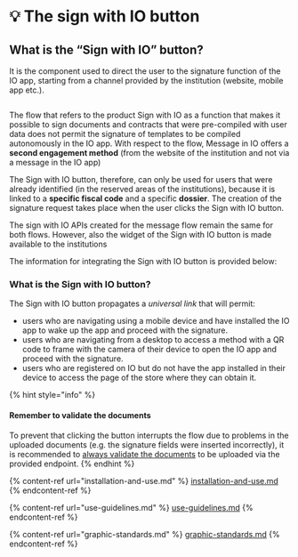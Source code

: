 # 💡 The sign with IO button

## What is the “Sign with IO” button?

It is the component used to direct the user to the signature function of the IO app, starting from a channel provided by the institution (website, mobile app etc.).

<figure><img src="../.gitbook/assets/Screenshot 2023-04-28 alle 15.59.29.png" alt=""><figcaption></figcaption></figure>

The flow that refers to the product Sign with IO as a function that makes it possible to sign documents and contracts that were pre-compiled with user data does not permit the signature of templates to be compiled autonomously in the IO app. With respect to the flow, Message in IO offers a **second engagement method** (from the website of the institution and not via a message in the IO app)

The Sign with IO button, therefore, can only be used for users that were already identified (in the reserved areas of the institutions), because it is linked to a **specific fiscal code** and a specific **dossier**. The creation of the signature request takes place when the user clicks the Sign with IO button.

The sign with IO APIs created for the message flow remain the same for both flows. However, also the widget of the Sign with IO button is made available to the institutions

The information for integrating the Sign with IO button is provided below:

### What is the Sign with IO button? <a href="#differenze-con-il-flusso-standard-di-firma-con-io" id="differenze-con-il-flusso-standard-di-firma-con-io"></a>

The Sign with IO button propagates a _universal link_ that will permit:

* users who are navigating using a mobile device and have installed the IO app to wake up the app and proceed with the signature.
* users who are navigating from a desktop to access a method with a QR code to frame with the camera of their device to open the IO app and proceed with the signature.
* users who are registered on IO but do not have the app installed in their device to access the page of the store where they can obtain it.

{% hint style="info" %}

#### Remember to validate the documents <a href="#endpoint-per-la-validazione-dei-documenti" id="endpoint-per-la-validazione-dei-documenti"></a>

To prevent that clicking the button interrupts the flow due to problems in the uploaded documents (e.g. the signature fields were inserted incorrectly), it is recommended to [always validate the documents](../the-signature-process/prepare-the-documents/validate-documents.md) to be uploaded via the provided endpoint. {% endhint %}

{% content-ref url="installation-and-use.md" %} [installation-and-use.md](installation-and-use.md) {% endcontent-ref %}

{% content-ref url="use-guidelines.md" %} [use-guidelines.md](use-guidelines.md) {% endcontent-ref %}

{% content-ref url="graphic-standards.md" %} [graphic-standards.md](graphic-standards.md) {% endcontent-ref %}